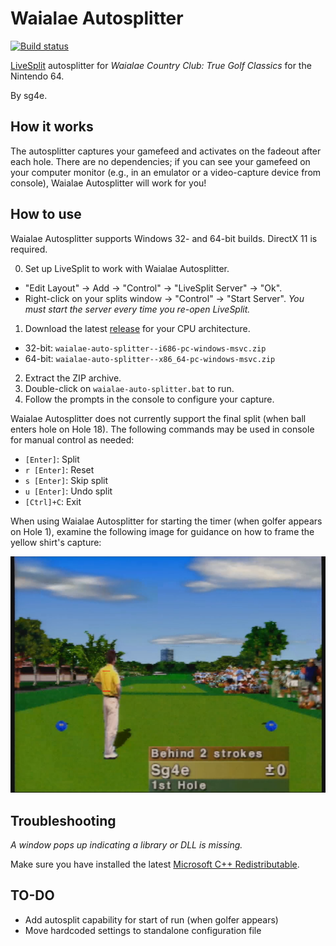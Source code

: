 # Waialae Autosplitter
[![Build status](https://ci.appveyor.com/api/projects/status/q7nvqceej5lm391c/branch/master?svg=true)](https://ci.appveyor.com/project/sg4e/waialae-auto-splitter/branch/master)

[LiveSplit](https://github.com/LiveSplit/LiveSplit) autosplitter for *Waialae Country Club: True Golf Classics* for the Nintendo 64.

By sg4e.

## How it works

The autosplitter captures your gamefeed and activates on the fadeout after each hole. There are no dependencies; if you can see your gamefeed on your computer monitor (e.g., in an emulator or a video-capture device from console), Waialae Autosplitter will work for you!

## How to use

Waialae Autosplitter supports Windows 32- and 64-bit builds. DirectX 11 is required.

0. Set up LiveSplit to work with Waialae Autosplitter.
  * "Edit Layout" -> Add -> "Control" -> "LiveSplit Server" -> "Ok".
  * Right-click on your splits window -> "Control" -> "Start Server". *You must start the server every time you re-open LiveSplit.*
1. Download the latest [release](https://github.com/sg4e/waialae-auto-splitter/releases) for your CPU architecture.
  * 32-bit: `waialae-auto-splitter--i686-pc-windows-msvc.zip`
  * 64-bit: `waialae-auto-splitter--x86_64-pc-windows-msvc.zip`
2. Extract the ZIP archive.
3. Double-click on `waialae-auto-splitter.bat` to run.
4. Follow the prompts in the console to configure your capture.

Waialae Autosplitter does not currently support the final split (when ball enters hole on Hole 18). The following commands may be used in console for manual control as needed:
* `[Enter]`: Split
* `r [Enter]`: Reset
* `s [Enter]`: Skip split
* `u [Enter]`: Undo split
* `[Ctrl]+C`: Exit

When using Waialae Autosplitter for starting the timer (when golfer appears on Hole 1), examine the following image for guidance on how to frame the yellow shirt's capture:

![Reference image for shirt capture](images/shirt_capture_example.png)

## Troubleshooting

*A window pops up indicating a library or DLL is missing.*

Make sure you have installed the latest [Microsoft C++ Redistributable](https://support.microsoft.com/en-us/help/2977003/the-latest-supported-visual-c-downloads).

## TO-DO

- Add autosplit capability for start of run (when golfer appears)
- Move hardcoded settings to standalone configuration file
